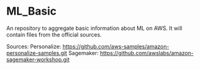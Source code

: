 # ML_Basic
An repository to aggregate basic information about ML on AWS. It will contain files from the official sources.

Sources:
Personalize: https://github.com/aws-samples/amazon-personalize-samples.git
Sagemaker: https://github.com/awslabs/amazon-sagemaker-workshop.git




